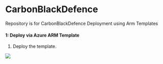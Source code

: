 # CarbonBlackDefence

Repository is for CarbonBlackDefence Deployment using Arm Templates


#### 1: Deploy via Azure ARM Template #####

1.  Deploy the template.

<a href="https://portal.azure.com/#create/Microsoft.Template/uri/https%3A%2F%2Fraw.githubusercontent.com%2Frvanaparthi%2FCarbonBlackDefense%2Fmaster%2Fazure-arm-templates%2Fazuredeploy_CarbonBlackDefense_FunctionApp_Template.json" target="_blank">
   <img src="https://aka.ms/deploytoazurebutton""/>
</a>

